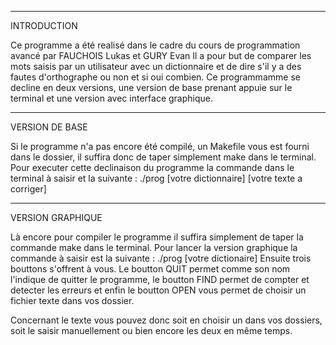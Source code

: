 ------------------------------------------------------------------------------------------
INTRODUCTION

Ce programme a été realisé dans le cadre du cours de programmation avancé par FAUCHOIS Lukas et GURY Evan
Il a pour but de comparer les mots saisis par un utilisateur avec un dictionnaire et de dire s'il y a des fautes d'orthographe ou non et si oui combien.
Ce programmamme se decline en deux versions, une version de base prenant appuie sur le terminal et une version avec interface graphique.

------------------------------------------------------------------------------------------
VERSION DE BASE

Si le programme n'a pas encore été compilé, un Makefile vous est fourni dans le dossier, il suffira donc de taper simplement make dans le terminal.
Pour executer cette declinaison du programme la commande dans le terminal à saisir et la suivante : ./prog [votre dictionnaire] [votre texte a corriger]

------------------------------------------------------------------------------------------
VERSION GRAPHIQUE

Là encore pour compiler le programme il suffira simplement de taper la commande make dans le terminal.
Pour lancer la version graphique la commande à saisir est la suivante : ./prog [votre dictionaire]
Ensuite trois bouttons s'offrent à vous. Le boutton QUIT permet comme son nom l'indique de quitter le programme, le boutton FIND permet de compter et detecter les erreurs et enfin le boutton OPEN vous permet de choisir un fichier texte dans vos dossier.

Concernant le texte vous pouvez donc soit en choisir un dans vos dossiers, soit le saisir manuellement ou bien encore les deux en même temps.
